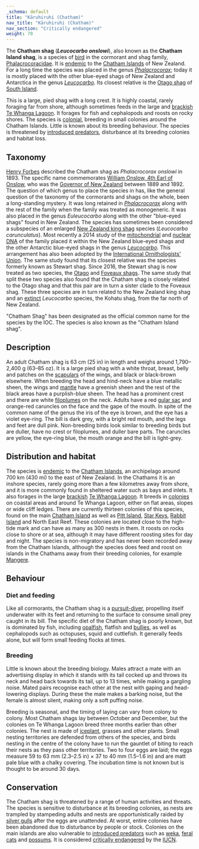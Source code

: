 ```yaml
---
_schema: default
title: "Kāruhiruhi (Chatham)"
nav_title: "Kāruhiruhi (Chatham)"
nav_section: "Critically endangered"
weight: 70
---
```

                                   



 

The **Chatham shag** (_**Leucocarbo onslowi**_), also known as the **Chatham Island shag**, is a species of [bird](https://en.wikipedia.org/wiki/Bird) in the cormorant and shag family, [Phalacrocoracidae](https://en.wikipedia.org/wiki/Phalacrocoracidae). It is [endemic](https://en.wikipedia.org/wiki/Endemism) to the [Chatham Islands](https://en.wikipedia.org/wiki/Chatham_Islands) of New Zealand. For a long time the species was placed in the genus _[Phalacrocorax](https://en.wikipedia.org/wiki/Phalacrocorax)_; today it is mostly placed with the other blue-eyed shags of New Zealand and Antarctica in the genus _[Leucocarbo](https://en.wikipedia.org/wiki/Leucocarbo)_. Its closest relative is the [Otago shag](https://en.wikipedia.org/wiki/Otago_shag) of [South Island](https://en.wikipedia.org/wiki/South_Island).

This is a large, pied shag with a long crest. It is highly coastal, rarely foraging far from shore, although sometimes feeds in the large and [brackish](https://en.wikipedia.org/wiki/Brackish_water) [Te Whanga Lagoon](https://en.wikipedia.org/wiki/Te_Whanga_Lagoon). It forages for fish and cephalopods and roosts on rocky shores. The species is [colonial](https://en.wikipedia.org/wiki/Bird_colony), breeding in small colonies around the Chatham Islands. Little is known about its breeding behaviour. The species is threatened by [introduced predators](https://en.wikipedia.org/wiki/Introduced_species), disturbance at its breeding colonies and habitat loss.

Taxonomy
------------

[Henry Forbes](https://en.wikipedia.org/wiki/Henry_Ogg_Forbes) described the Chatham shag as _Phalacrocorax onslowi_ in 1893. The specific name commemorates [William Onslow, 4th Earl of Onslow](https://en.wikipedia.org/wiki/William_Onslow,_4th_Earl_of_Onslow), who was the [Governor of New Zealand](https://en.wikipedia.org/wiki/Governor_of_New_Zealand) between 1889 and 1892. The question of which genus to place the species in has, like the general question of the taxonomy of the cormorants and shags on the whole, been a long-standing mystery. It was long retained in _[Phalacrocorax](https://en.wikipedia.org/wiki/Phalacrocorax)_ along with the rest of the family when the family was treated as monogeneric. It was also placed in the genus _Euleucocarbo_ along with the other "blue-eyed shags" found in New Zealand. The species has sometimes been considered a subspecies of an enlarged [New Zealand king shag](https://en.wikipedia.org/wiki/New_Zealand_king_shag) species (_Leucocarbo carunculatus_). Most recently a 2014 study of the [mitochondrial](https://en.wikipedia.org/wiki/Mitochondrial_DNA) and [nuclear DNA](https://en.wikipedia.org/wiki/Nuclear_DNA) of the family placed it within the New Zealand blue-eyed shags and the other Antarctic blue-eyed shags in the genus _[Leucocarbo](https://en.wikipedia.org/wiki/Leucocarbo)_. This arrangement has also been adopted by the [International Ornithologists' Union](https://en.wikipedia.org/wiki/International_Ornithologists%27_Union). The same study found that its closest relative was the species formerly known as Stewart shag. Since 2016, the Stewart shag is now treated as two species, the [Otago](https://en.wikipedia.org/wiki/Otago_shag) and [Foveaux shags](https://en.wikipedia.org/wiki/Foveaux_shag). The same study that split these two species also found that the Chatham shag is closely related to the Otago shag and that this pair are in turn a sister clade to the Foveaux shag. These three species are in turn related to the New Zealand king shag and an [extinct](https://en.wikipedia.org/wiki/Extinction) _Leucocarbo_ species, the Kohatu shag, from the far north of New Zealand.

"Chatham Shag" has been designated as the official common name for the species by the IOC. The species is also known as the "Chatham Island shag".

Description
---------------

An adult Chatham shag is 63 cm (25 in) in length and weighs around 1,790–2,400 g (63–85 oz). It is a large pied shag with a white throat, breast, belly and patches on the [scapulars](https://en.wikipedia.org/wiki/Glossary_of_bird_terms#scapular) of the wings, and black or black-brown elsewhere. When breeding the head and hind-neck have a blue metallic sheen, the wings and [mantle](https://en.wikipedia.org/wiki/Glossary_of_bird_terms#mantle) have a greenish sheen and the rest of the black areas have a purplish-blue sheen. The head has a prominent crest and there are white [filoplumes](https://en.wikipedia.org/wiki/Glossary_of_bird_terms#filoplume) on the neck. Adults have a red [gular sac](https://en.wikipedia.org/wiki/Glossary_of_bird_terms#gular_skin) and orange-red caruncles on the face and the gape of the mouth. In spite of the common name of the genus the iris of the eye is brown, and the eye has a violet eye-ring. The bill is dark grey, with a bright red mouth, and the legs and feet are dull pink. Non-breeding birds look similar to breeding birds but are duller, have no crest or filoplumes, and duller bare parts. The caruncles are yellow, the eye-ring blue, the mouth orange and the bill is light-grey.

Distribution and habitat
----------------------------

The species is [endemic](https://en.wikipedia.org/wiki/Endemism) to the [Chatham Islands](https://en.wikipedia.org/wiki/Chatham_Islands), an archipelago around 700 km (430 mi) to the east of New Zealand. In the Chathams it is an inshore species, rarely going more than a few kilometres away from shore, and it is more commonly found in sheltered water such as bays and inlets. It also forages in the large [brackish](https://en.wikipedia.org/wiki/Brackish_water) [Te Whanga Lagoon](https://en.wikipedia.org/wiki/Te_Whanga_Lagoon). It breeds in [colonies](https://en.wikipedia.org/wiki/Bird_colony) on coastal areas and around Te Whanga Lagoon, either on flat areas, slopes or wide cliff ledges. There are currently thirteen colonies of this species, found on the main [Chatham Island](https://en.wikipedia.org/wiki/Chatham_Island) as well as [Pitt Island](https://en.wikipedia.org/wiki/Pitt_Island), [Star Keys](https://en.wikipedia.org/wiki/Star_Keys), [Rabbit Island](https://en.wikipedia.org/wiki/Rabbit_Island_(Chatham_Islands)) and North East Reef. These colonies are located close to the high-tide mark and can have as many as 300 nests in them. It roosts on rocks close to shore or at sea, although it may have different roosting sites for day and night. The species is non-migratory and has never been recorded away from the Chatham Islands, although the species does feed and roost on islands in the Chathams away from their breeding colonies, for example [Mangere](https://en.wikipedia.org/wiki/Mangere_Island).

Behaviour
-------------

### Diet and feeding

Like all cormorants, the Chatham shag is a [pursuit-diver](https://en.wikipedia.org/wiki/Seabird#Pursuit_diving), propelling itself underwater with its feet and returning to the surface to consume small prey caught in its bill. The specific diet of the Chatham shag is poorly known, but is dominated by fish, including [opalfish](https://en.wikipedia.org/wiki/Opalfish), flatfish and [bullies](https://en.wikipedia.org/wiki/Gobiomorphus), as well as cephalopods such as octopuses, squid and cuttlefish. It generally feeds alone, but will form small feeding flocks at times.

### Breeding

Little is known about the breeding biology. Males attract a mate with an advertising display in which it stands with its tail cocked up and throws its neck and head back towards its tail, up to 13 times, while making a gargling noise. Mated pairs recognise each other at the nest with gaping and head-lowering displays. During these the male makes a barking noise, but the female is almost silent, making only a soft puffing noise.

Breeding is seasonal, and the timing of laying can vary from colony to colony. Most Chatham shags lay between October and December, but the colonies on Te Whanga Lagoon breed three months earlier than other colonies. The nest is made of [iceplant](https://en.wikipedia.org/wiki/Disphyma), grasses and other plants. Small nesting territories are defended from others of the species, and birds nesting in the centre of the colony have to run the gauntlet of biting to reach their nests as they pass other territories. Two to four eggs are laid; the eggs measure 59 to 63 mm (2.3–2.5 in) × 37 to 40 mm (1.5–1.6 in) and are matt pale blue with a chalky covering. The incubation time is not known but is thought to be around 30 days.

Conservation
----------------

The Chatham shag is threatened by a range of human activities and threats. The species is sensitive to disturbance at its breeding colonies, as nests are trampled by stampeding adults and nests are opportunistically raided by [silver gulls](https://en.wikipedia.org/wiki/Silver_gull) after the eggs are unattended. At worst, entire colonies have been abandoned due to disturbance by people or stock. Colonies on the main islands are also vulnerable to [introduced predators](https://en.wikipedia.org/wiki/Introduced_species) such as [weka](https://en.wikipedia.org/wiki/Weka), [feral cats](https://en.wikipedia.org/wiki/Feral_cat) and [possums](https://en.wikipedia.org/wiki/Common_brushtail_possum). It is considered [critically endangered](https://en.wikipedia.org/wiki/Critically_endangered_species) by the [IUCN](https://en.wikipedia.org/wiki/IUCN).

